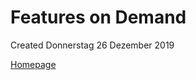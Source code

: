 # Features on Demand
Created Donnerstag 26 Dezember 2019

[Homepage](https://docs.microsoft.com/en-us/windows-hardware/manufacture/desktop/features-on-demand-v2--capabilities)

